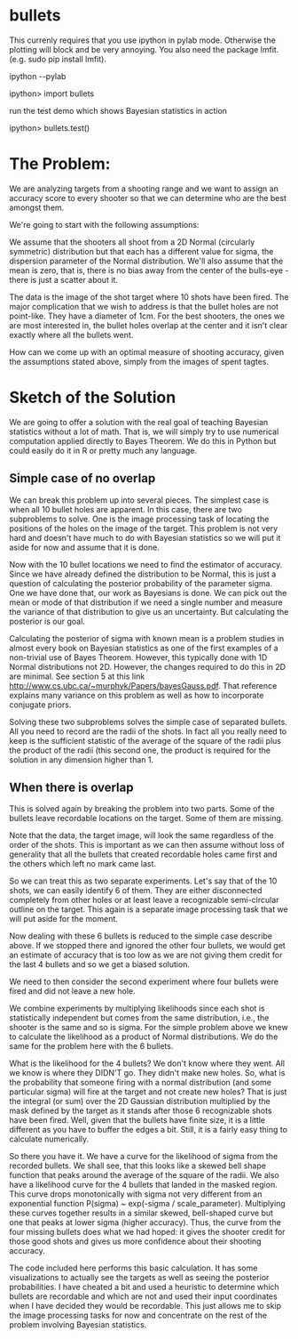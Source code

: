 bullets
=======

This currenly requires that you use ipython in pylab mode. Otherwise the plotting will block and be 
very annoying. You also need the package lmfit. (e.g. sudo pip install lmfit).

ipython --pylab

ipython> import bullets

run the test demo which shows Bayesian statistics in action

ipython> bullets.test()

The Problem:
============

We are analyzing targets from a shooting range and we want to assign an accuracy score to every shooter
so that we can determine who are the best amongst them. 

We're going to start with the following assumptions:

We assume that the shooters all shoot from a 2D Normal (circularly symmetric) distribution but that 
each has a different value for sigma, the dispersion parameter of the Normal distribution. 
We'll also assume that the mean is zero, that is, there
is no bias away from the center of the bulls-eye - there is just a scatter about it. 

The data is the image of the shot target where 10 shots have been fired. The major complication that we
wish to address is that the bullet holes are not point-like. They have a diameter of 1cm. For the best shooters,
the ones we are most interested in, the bullet holes overlap at the center and it isn't clear exactly where all the
bullets went. 

[](Target.jpg)

How can we come up with an optimal measure of shooting accuracy, given the assumptions stated above, simply from 
the images of spent tagtes. 

Sketch of the Solution
=============
We are going to offer a solution with the real goal of teaching Bayesian statistics without a lot of math. That is, we will
simply try to use numerical computation applied directly to Bayes Theorem. We do this in Python but could easily do it in 
R or pretty much any language.  

Simple case of no overlap
---------------------------

We can break this problem up into several pieces. The simplest case is when all 10 bullet holes are apparent. 
In this case, there are two subproblems to solve. One is the image processing task of locating the positions of the
holes on the image of the target. This problem is not very hard and doesn't have much to do with Bayesian 
statistics so we will put it aside for now and assume that it is done. 

Now with the 10 bullet locations we need to find the estimator of accuracy. Since we have already defined the distribution to
be Normal, this is just a question of calculating the posterior probability of the parameter sigma. One we have done that, our
work as Bayesians is done. We can pick out the mean or mode of that distribution if we need a single number and measure
the variance of that distribution to give us an uncertainty. But calculating the posterior is our goal.  

Calculating the posterior of sigma with known mean is a problem studies in almost every book on Bayesian statistics as
one of the first examples of a non-trivial use of Bayes Theorem. However, this typically done with 1D Normal distributions
not 2D. However, the changes required to do this in 2D are minimal. See section 5 at this link
http://www.cs.ubc.ca/~murphyk/Papers/bayesGauss.pdf. That reference explains many variance on this problem as well as how
to incorporate conjugate priors. 

Solving these two subproblems solves the simple case of separated bullets. All you need to record are the radii of the
shots. In fact all you really need to keep is the sufficient statistic of the average of the square of the radii plus the
product of the radii (this second one, the product is required for the solution in any dimension higher than 1.

When there is overlap
---------------------
This is solved again by breaking the problem into two parts. Some of the bullets leave recordable locations on the target. 
Some of them are missing.

Note that the data, the target image, will look the same regardless of the order of the shots.
This is important as we can then assume without loss of generality that all the bullets that created recordable holes
came first and the others which left no mark came last. 

So we can treat this as two separate experiments. Let's say that of the 10 shots, we can easily identify 6 of them. They are
either disconnected completely from other holes or at least leave a recognizable semi-circular outline on the target. This
again is a separate image processing task that we will put aside for the moment. 

Now dealing with these 6 bullets is reduced to the simple case describe above. If we stopped there and ignored the
other four bullets, we would get an estimate of accuracy that is too low as we are not giving them credit 
for the last 4 bullets and so we get a biased solution. 

We need to then consider the second experiment where four bullets were fired and did not leave a new hole. 

We combine experiments by multiplying likelihoods since each shot is statistically independent but comes from the 
same distribution, i.e., the shooter is the same and so is sigma. For the simple problem above we knew to calculate 
the likelihood as a product of Normal distributions. We do the same for the problem here with the 6 bullets. 

What is the likelihood for the 4 bullets? We don't know where they went. All we know is where
they DIDN'T go. They didn't make new holes. So, what is the probability that someone firing with a normal 
distribution (and some particular sigma) will fire at the target and not create new holes? That is just the 
integral (or sum) over the 2D Gaussian distribution multiplied by the mask defined by the target as it stands after
those 6 recognizable shots have been fired. Well, given that the bullets have finite size, it is a little different 
as you have to buffer the edges a bit. Still, it is a fairly easy thing to calculate numerically. 

So there you have it. We have a curve for the likelihood of sigma from the recorded bullets. We shall see, that 
this looks like a skewed bell shape function that peaks around the average of the square of the radii. We also have a
likelihood curve for the 4 bullets that landed in the masked region. This curve drops monotonically with sigma not very 
different from an exponential function P(sigma) ~ exp(-sigma / scale_parameter). Multiplying these curves together
results in a similar skewed, bell-shaped curve but one that peaks at lower sigma (higher accuracy). Thus, the
curve from the four missing bullets does what we had hoped: it gives the shooter credit for those good shots and gives
us more confidence about their shooting accuracy. 

The code included here performs this basic calculation. It has some visualizations to actually see the targets as
well as seeing the posterior probabilities. I have cheated a bit and used a heuristic to determine which bullets are 
recordable and which are not and used their input coordinates when I have decided they would be recordable. This just
allows me to skip the image processing tasks for now and concentrate on the rest of the problem involving Bayesian 
statistics.  


















